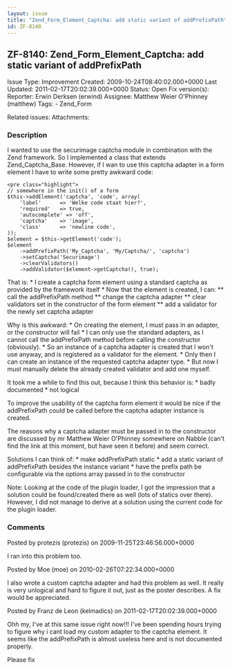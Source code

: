 ```yaml
---
layout: issue
title: "Zend_Form_Element_Captcha: add static variant of addPrefixPath"
id: ZF-8140
---
```


ZF-8140: Zend\_Form\_Element\_Captcha: add static variant of addPrefixPath
--------------------------------------------------------------------------

 Issue Type: Improvement Created: 2009-10-24T08:40:02.000+0000 Last Updated: 2011-02-17T20:02:39.000+0000 Status: Open Fix version(s): 
 Reporter:  Erwin Derksen (erwind)  Assignee:  Matthew Weier O'Phinney (matthew)  Tags: - Zend\_Form
 
 Related issues: 
 Attachments: 
### Description

I wanted to use the securimage captcha module in combination with the Zend framework. So I implemented a class that extends Zend\_Captcha\_Base. However, if I wan to use this captcha adapter in a form element I have to write some pretty awkward code:

 
    <pre class="highlight">
    // somewhere in the init() of a form
    $this->addElement('captcha', 'code', array(
        'label'      => 'Welke code staat hier?',
        'required'   => true,
        'autocomplete' => 'off',
        'captcha'    => 'image',
        'class'      => 'newline code',
    ));
    $element = $this->getElement('code');
    $element
        ->addPrefixPath('My_Captcha', 'My/Captcha/', 'captcha')
        ->setCaptcha('Securimage')
        ->clearValidators()
        ->addValidator($element->getCaptcha(), true);


That is: \* I create a captcha form element using a standard captcha as provided by the framework itself \* Now that the element is created, I can: \*\* call the addPrefixPath method \*\* change the captcha adapter \*\* clear validators set in the constructor of the form element \*\* add a validator for the newly set captcha adapter

Why is this awkward: \* On creating the element, I must pass in an adapter, or the constructor will fail \* I can only use the standard adapters, as I cannot call the addPrefixPath method before calling the constructor (obviously). \* So an instance of a captcha adapter is created that I won't use anyway, and is registered as a validator for the element. \* Only then I can create an instance of the requested captcha adapter type. \* But now I must manually delete the already created validator and add one myself.

It took me a while to find this out, because I think this behavior is: \* badly documented \* not logical

To improve the usability of the captcha form element it would be nice if the addPrefixPath could be called before the captcha adapter instance is created.

The reasons why a captcha adapter must be passed in to the constructor are discussed by mr Matthew Weier O'Phinney somewhere on Nabble (can't find the link at this moment, but have seen it before) and seem correct.

Solutions I can think of: \* make addPrefixPath static \* add a static variant of addPrefixPath besides the instance variant \* have the prefix path be configurable via the options array passed in to the constructor

Note: Looking at the code of the plugin loader, I got the impression that a solution could be found/created there as well (lots of statics over there). However, I did not manage to derive at a solution using the current code for the plugin loader.

 

 

### Comments

Posted by protezis (protezis) on 2009-11-25T23:46:56.000+0000

I ran into this problem too.

 

 

Posted by Moe (moe) on 2010-02-26T07:22:34.000+0000

I also wrote a custom captcha adapter and had this problem as well. It really is very unlogical and hard to figure it out, just as the poster describes. A fix would be appreciated.

 

 

Posted by Franz de Leon (kelmadics) on 2011-02-17T20:02:39.000+0000

Ohh my, I've at this same issue right now!!! I've been spending hours trying to figure why i cant load my custom adapter to the captcha element. It seems like the addPrefixPath is almost useless here and is not documented properly.

Please fix

 

 